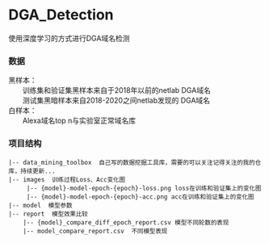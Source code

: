 # DGA_Detection
使用深度学习的方式进行DGA域名检测


### 数据
黑样本：  
&emsp;&emsp;训练集和验证集黑样本来自于2018年以前的netlab DGA域名  
&emsp;&emsp;测试集黑暗样本来自2018-2020之间netlab发现的 DGA域名  
白样本：  
&emsp;&emsp;Alexa域名top n与实验室正常域名库  

### 项目结构
```
|-- data_mining_toolbox  自己写的数据挖掘工具库，需要的可以关注记得关注的我的仓库，持续更新...
|-- images  训练过程Loss、Acc变化图
     |-- {model}-model-epoch-{epoch}-loss.png loss在训练和验证集上的变化图
     |-- {model}-model-epoch-{epoch}-acc.png acc在训练和验证集上的变化图
|-- model  模型参数
|-- report  模型效果比较
    |-- {model}_compare_diff_epoch_report.csv 模型不同轮数的表现
    |-- model_compare_report.csv  不同模型表现


